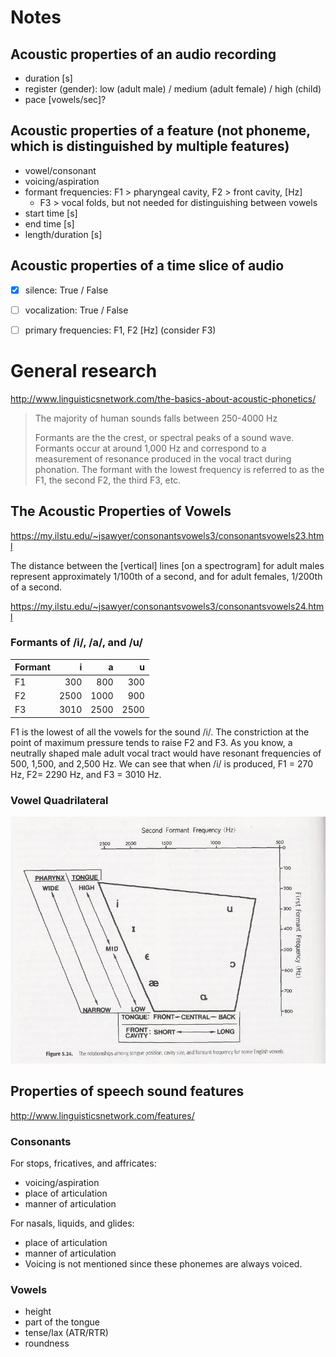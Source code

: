 # Notes

## Acoustic properties of an audio recording
- duration [s]
- register (gender): low (adult male) / medium (adult female) / high (child)
- pace [vowels/sec]?

## Acoustic properties of a feature (not phoneme, which is distinguished by multiple features)
- vowel/consonant
- voicing/aspiration
- formant frequencies: F1 > pharyngeal cavity, F2 > front cavity, [Hz]
  - F3 > vocal folds, but not needed for distinguishing between vowels
- start time [s]
- end time [s]
- length/duration [s]

## Acoustic properties of a time slice of audio
- [x] silence: True / False
- [ ] vocalization: True / False
- [ ] primary frequencies: F1, F2 [Hz] (consider F3)


# General research

http://www.linguisticsnetwork.com/the-basics-about-acoustic-phonetics/
>The majority of human sounds falls between 250-4000 Hz
>
>Formants are the the crest, or spectral peaks of a sound wave. Formants occur at around 1,000 Hz and correspond to a measurement of resonance produced in the vocal tract during phonation. The formant with the lowest frequency is referred to as the F1, the second F2, the third F3, etc.

## The Acoustic Properties of Vowels

https://my.ilstu.edu/~jsawyer/consonantsvowels3/consonantsvowels23.html

The distance between the [vertical] lines [on a spectrogram] for adult males represent approximately 1/100th of a second, and for adult females, 1/200th of a second.

https://my.ilstu.edu/~jsawyer/consonantsvowels3/consonantsvowels24.html

### Formants of /i/, /a/, and /u/

Formant | i | a | u
-- | --: | --: | --:
F1 | 300 | 800 | 300
F2 | 2500 | 1000 | 900
F3 | 3010 | 2500 | 2500

F1 is the lowest of all the vowels for the sound /i/. The constriction at the point of maximum pressure tends to raise F2 and F3. As you know, a neutrally shaped male adult vocal tract would have resonant frequencies of 500, 1,500, and 2,500 Hz. We can see that when /i/ is produced, F1 = 270 Hz, F2= 2290 Hz, and F3 = 3010 Hz.

### Vowel Quadrilateral
![](./vowel.quadrilateral.jpg)

## Properties of speech sound features

http://www.linguisticsnetwork.com/features/

### Consonants
For stops, fricatives, and affricates:
- voicing/aspiration
- place of articulation
- manner of articulation

For nasals, liquids, and glides:
- place of articulation
- manner of articulation
- Voicing is not mentioned since these phonemes are always voiced.

### Vowels
- height
- part of the tongue
- tense/lax (ATR/RTR)
- roundness

